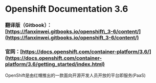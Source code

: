 # Openshift Documentation 3.6

### 翻译版（Gitbook）：[https://fanxinwei.gitbooks.io/openshift\_3-6/content/](https://fanxinwei.gitbooks.io/openshift_3-6/content/)

### 官网：[https://docs.openshift.com/container-platform/3.6/](https://docs.openshift.com/container-platform/3.6/getting_started/index.html)



OpenShift是由红帽推出的一款面向开源开发人员开放的平台即服务\(PaaS\)



